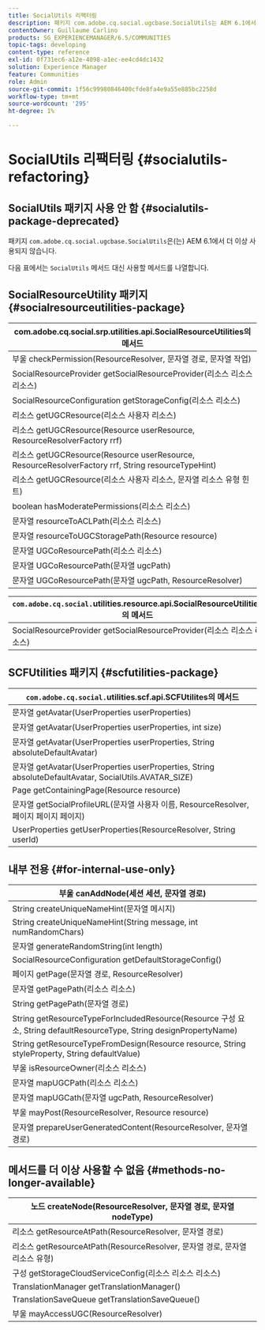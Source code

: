 ```yaml
---
title: SocialUtils 리팩터링
description: 패키지 com.adobe.cq.social.ugcbase.SocialUtils는 AEM 6.1에서 더 이상 사용되지 않습니다
contentOwner: Guillaume Carlino
products: SG_EXPERIENCEMANAGER/6.5/COMMUNITIES
topic-tags: developing
content-type: reference
exl-id: 0f731ec6-a12e-4098-a1ec-ee4cd4dc1432
solution: Experience Manager
feature: Communities
role: Admin
source-git-commit: 1f56c99980846400cfde8fa4e9a55e885bc2258d
workflow-type: tm+mt
source-wordcount: '295'
ht-degree: 1%

---
```


# SocialUtils 리팩터링 {#socialutils-refactoring}

## SocialUtils 패키지 사용 안 함 {#socialutils-package-deprecated}

패키지 `com.adobe.cq.social.ugcbase.SocialUtils`은(는) AEM 6.1에서 더 이상 사용되지 않습니다.

다음 표에서는 `SocialUtils` 메서드 대신 사용할 메서드를 나열합니다.

## SocialResourceUtility 패키지  {#socialresourceutilities-package}

| com.adobe.cq.social.srp.utilities.api.SocialResourceUtilities의 메서드 |
|---|
| 부울 checkPermission(ResourceResolver, 문자열 경로, 문자열 작업) |  |
| SocialResourceProvider getSocialResourceProvider(리소스 리소스 리소스) |  |
| SocialResourceConfiguration getStorageConfig(리소스 리소스) |  |
| 리소스 getUGCResource(리소스 사용자 리소스) |  |
| 리소스 getUGCResource(Resource userResource, ResourceResolverFactory rrf) | 새 항목 |
| 리소스 getUGCResource(Resource userResource, ResourceResolverFactory rrf, String resourceTypeHint) | 새 항목 |
| 리소스 getUGCResource(리소스 사용자 리소스, 문자열 리소스 유형 힌트) |  |
| boolean hasModeratePermissions(리소스 리소스) |  |
| 문자열 resourceToACLPath(리소스 리소스) |  |
| 문자열 resourceToUGCStoragePath(Resource resource) | 문자열 resourceToUGCPath(리소스 리소스)를 대체합니다. |
| 문자열 UGCoResourcePath(리소스 리소스) |  |
| 문자열 UGCoResourcePath(문자열 ugcPath) | 메서드 시그니처가 변경됨 |
| 문자열 UGCoResourcePath(문자열 ugcPath, ResourceResolver) | 새 항목 |

| `com.adobe.cq.social.`utilities.resource.api.SocialResourceUtilities의 메서드 |
|---|
| SocialResourceProvider getSocialResourceProvider(리소스 리소스 리소스) | 는 SocialResourceProvider getConfiguredProvider(리소스 리소스)를 대체합니다. |

## SCFUtilities 패키지 {#scfutilities-package}

| `com.adobe.cq.social.`utilities.scf.api.SCFUtilites의 메서드 |
|---|
| 문자열 getAvatar(UserProperties userProperties) |
| 문자열 getAvatar(UserProperties userProperties, int size) |
| 문자열 getAvatar(UserProperties userProperties, String absoluteDefaultAvatar) |
| 문자열 getAvatar(UserProperties userProperties, String absoluteDefaultAvatar, SocialUtils.AVATAR_SIZE) |
| Page getContainingPage(Resource resource) |
| 문자열 getSocialProfileURL(문자열 사용자 이름, ResourceResolver, 페이지 페이지 페이지) |
| UserProperties getUserProperties(ResourceResolver, String userId) |

## 내부 전용 {#for-internal-use-only}

| 부울 canAddNode(세션 세션, 문자열 경로) |
|---|
| String createUniqueNameHint(문자열 메시지) |
| String createUniqueNameHint(String message, int numRandomChars) |
| 문자열 generateRandomString(int length) |
| SocialResourceConfiguration getDefaultStorageConfig() |
| 페이지 getPage(문자열 경로, ResourceResolver) |
| 문자열 getPagePath(리소스 리소스) |
| String getPagePath(문자열 경로) |
| String getResourceTypeForIncludedResource(Resource 구성 요소, String defaultResourceType, String designPropertyName) |
| String getResourceTypeFromDesign(Resource resource, String styleProperty, String defaultValue) |
| 부울 isResourceOwner(리소스 리소스) |
| 문자열 mapUGCPath(리소스 리소스) |
| 문자열 mapUGCath(문자열 ugcPath, ResourceResolver) |
| 부울 mayPost(ResourceResolver, Resource resource) |
| 문자열 prepareUserGeneratedContent(ResourceResolver, 문자열 경로) |

## 메서드를 더 이상 사용할 수 없음 {#methods-no-longer-available}

| 노드 createNode(ResourceResolver, 문자열 경로, 문자열 nodeType) |
|---|
| 리소스 getResourceAtPath(ResourceResolver, 문자열 경로) |
| 리소스 getResourceAtPath(ResourceResolver, 문자열 경로, 문자열 리소스 유형) |
| 구성 getStorageCloudServiceConfig(리소스 리소스 리소스) |
| TranslationManager getTranslationManager() |
| TranslationSaveQueue getTranslationSaveQueue() |
| 부울 mayAccessUGC(ResourceResolver) |
